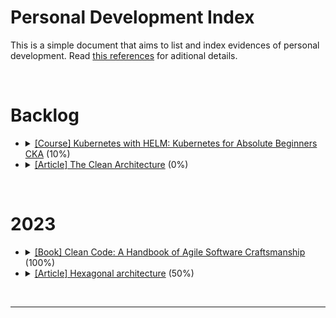 # Personal Development Index

This is a simple document that aims to list and index evidences of personal development. Read [this references](./docs/references.md) for aditional details.

</br>

<h1>Backlog</h1>
<ul>
  <li>
    <details> 
    <summary>
      <a href="https://www.udemy.com/course/kubernetes-training/learn/lecture/17459332?start=60#content">[Course] Kubernetes with HELM: Kubernetes for Absolute Beginners CKA</a> (10%)
    </summary>
    <ul>
      <li>
        Started: 2023-03-20
      </li>
      <li>
        Finished:
      </li>
    </ul>
    </details>
  </li>
  <li>
    <details> 
      <summary>
        <a href="https://blog.cleancoder.com/uncle-bob/2012/08/13/the-clean-architecture.html">[Article] The Clean Architecture</a> (0%)
      </summary>
      <ul>
        <li>
          Started: 
        </li>
        <li>
          Finished:
        </li>
      </ul>
      </details>
  </li>
</ul>
</br>

<h1>2023</h1>
<ul>
  <li>
    <details> 
    <summary>
      <a href="https://www.amazon.com.br/Clean-Code-Handbook-Software-Craftsmanship/dp/0132350882">[Book] Clean Code: A Handbook of Agile Software Craftsmanship</a> (100%)
    </summary>
    <ul>
        <li>
          Started: 2023-02-13
        </li>
        <li>
          Finished: 2023-03-22
        </li>
      </ul>
    </details>
  </li>
  <li>
    <details> 
      <summary>
        <a href="https://alistair.cockburn.us/hexagonal-architecture/">[Article] Hexagonal architecture</a> (50%)
      </summary>
      <ul>
        <li>
          Started: 
        </li>
        <li>
          Finished:
        </li>
      </ul>
    </details>
  </li>
</ul>
</br>



<hr/>

</br>
